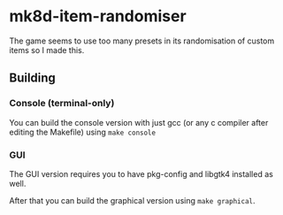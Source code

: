 # mk8d-item-randomiser

The game seems to use too many presets in its randomisation of custom items so I made this.

## Building

### Console (terminal-only)
You can build the console version with just gcc (or any c compiler after editing the Makefile) using
`make console`

### GUI
The GUI version requires you to have pkg-config and libgtk4 installed as well.

After that you can build the graphical version using `make graphical`.
